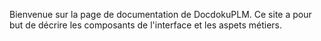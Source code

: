 Bienvenue sur la page de documentation de DocdokuPLM. Ce site a pour but de décrire les composants de l'interface et les aspets métiers.